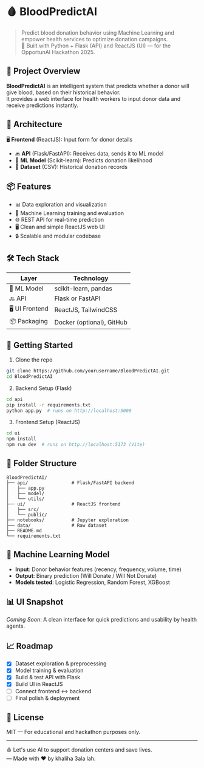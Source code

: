 # 🩸 BloodPredictAI

> Predict blood donation behavior using Machine Learning and empower health services to optimize donation campaigns.  
> 🔬 Built with Python + Flask (API) and ReactJS (UI) — for the OpportunAI Hackathon 2025.

## 🚀 Project Overview

**BloodPredictAI** is an intelligent system that predicts whether a donor will give blood, based on their historical behavior.  
It provides a web interface for health workers to input donor data and receive predictions instantly.

## 🧠 Architecture

 🖥️ **Frontend** (ReactJS): Input form for donor details  
- 🔙 **API** (Flask/FastAPI): Receives data, sends it to ML model  
- 🧠 **ML Model** (Scikit-learn): Predicts donation likelihood  
- 📂 **Dataset** (CSV): Historical donation records

## 📦 Features

- 📊 Data exploration and visualization
- 🤖 Machine Learning training and evaluation
- 🌐 REST API for real-time prediction
- 🖥️ Clean and simple ReactJS web UI
- 🔒 Scalable and modular codebase

## 🛠️ Tech Stack

| Layer | Technology |
|-------|------------|
| 🧠 ML Model | scikit-learn, pandas |
| 🔙 API | Flask or FastAPI |
| 🖥️ UI Frontend | ReactJS, TailwindCSS |
| 📦 Packaging | Docker (optional), GitHub |

## 🧪 Getting Started

1. Clone the repo
```bash
git clone https://github.com/yourusername/BloodPredictAI.git
cd BloodPredictAI
```

2. Backend Setup (Flask)
```bash
cd api
pip install -r requirements.txt
python app.py  # runs on http://localhost:5000
```

3. Frontend Setup (ReactJS)
```bash
cd ui
npm install
npm run dev  # runs on http://localhost:5173 (Vite)
```

## 🧱 Folder Structure

```
BloodPredictAI/
├── api/                # Flask/FastAPI backend
│   ├── app.py
│   ├── model/
│   └── utils/
├── ui/                 # ReactJS frontend
│   ├── src/
│   └── public/
├── notebooks/          # Jupyter exploration
├── data/               # Raw dataset
├── README.md
└── requirements.txt
```

## 🧠 Machine Learning Model

- **Input**: Donor behavior features (recency, frequency, volume, time)
- **Output**: Binary prediction (Will Donate / Will Not Donate)
- **Models tested**: Logistic Regression, Random Forest, XGBoost

## 📊 UI Snapshot
*Coming Soon*: A clean interface for quick predictions and usability by health agents.

## 📈 Roadmap

- [x] Dataset exploration & preprocessing
- [x] Model training & evaluation
- [x] Build & test API with Flask
- [x] Build UI in ReactJS
- [ ] Connect frontend ↔ backend
- [ ] Final polish & deployment

## 📜 License
MIT — For educational and hackathon purposes only.

---

🩸 Let's use AI to support donation centers and save lives.  
— Made with ❤️ by khaliha 3ala lah.